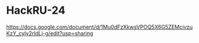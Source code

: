 # HackRU-24

https://docs.google.com/document/d/1Mu0dFzXkwsVPOQ5X6G5ZEMcivzuKzY_cyly2rldLj-g/edit?usp=sharing
